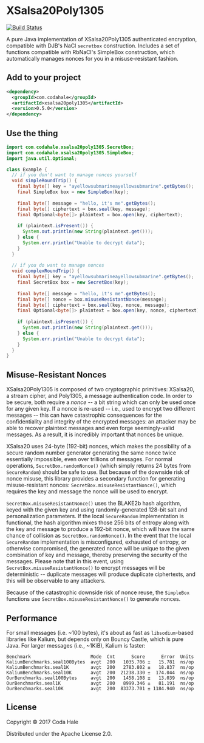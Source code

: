 # XSalsa20Poly1305

[![Build Status](https://secure.travis-ci.org/codahale/xsalsa20poly1305.svg)](http://travis-ci.org/codahale/xsalsa20poly1305)

A pure Java implementation of XSalsa20Poly1305 authenticated encryption, compatible with DJB's NaCl
`secretbox` construction. Includes a set of functions compatible with RbNaCl's SimpleBox
construction, which automatically manages nonces for you in a misuse-resistant fashion.

## Add to your project

```xml
<dependency>
  <groupId>com.codahale</groupId>
  <artifactId>xsalsa20poly1305</artifactId>
  <version>0.5.0</version>
</dependency>
```

## Use the thing

```java
import com.codahale.xsalsa20poly1305.SecretBox;
import com.codahale.xsalsa20poly1305.SimpleBox;
import java.util.Optional;

class Example {
  // if you don't want to manage nonces yourself
  void simpleRoundTrip() {
    final byte[] key = "ayellowsubmarineayellowsubmarine".getBytes();
    final SimpleBox box = new SimpleBox(key);
        
    final byte[] message = "hello, it's me".getBytes();
    final byte[] ciphertext = box.seal(key, message);
    final Optional<byte[]> plaintext = box.open(key, ciphertext);
  
    if (plaintext.isPresent()) {
      System.out.println(new String(plaintext.get()));
    } else {
      System.err.println("Unable to decrypt data"); 
    }
  }
    
  // if you do want to manage nonces
  void complexRoundTrip() {
    final byte[] key = "ayellowsubmarineayellowsubmarine".getBytes();
    final SecretBox box = new SecretBox(key);
        
    final byte[] message = "hello, it's me".getBytes();
    final byte[] nonce = box.misuseResistantNonce(message);
    final byte[] ciphertext = box.seal(key, nonce, message);
    final Optional<byte[]> plaintext = box.open(key, nonce, ciphertext);
    
    if (plaintext.isPresent()) {
      System.out.println(new String(plaintext.get()));
    } else {
      System.err.println("Unable to decrypt data"); 
    }
  }
}
```
## Misuse-Resistant Nonces

XSalsa20Poly1305 is composed of two cryptographic primitives: XSalsa20, a stream cipher, and
Poly1305, a message authentication code. In order to be secure, both require a _nonce_ -- a bit
string which can only be used once for any given key. If a nonce is re-used -- i.e., used to encrypt
two different messages -- this can have catastrophic consequences for the confidentiality and
integrity of the encrypted messages: an attacker may be able to recover plaintext messages and even
forge seemingly-valid messages. As a result, it is incredibly important that nonces be unique.

XSalsa20 uses 24-byte (192-bit) nonces, which makes the possibility of a secure random number
generator generating the same nonce twice essentially impossible, even over trillions of messages.
For normal operations, `SecretBox.randomNonce()` (which simply returns 24 bytes from `SecureRandom`)
should be safe to use. But because of the downside risk of nonce misuse, this library provides a
secondary function for generating misuse-resistant nonces: `SecretBox.misuseResistantNonce()`, which
requires the key and message the nonce will be used to encrypt.

`SecretBox.misuseResistantNonce()` uses the BLAKE2b hash algorithm, keyed with the given key and
using randomly-generated 128-bit salt and personalization parameters. If the local `SecureRandom`
implementation is functional, the hash algorithm mixes those 256 bits of entropy along with the key
and message to produce a 192-bit nonce, which will have the same chance of collision as
`SecretBox.randomNonce()`. In the event that the local `SecureRandom` implementation is
misconfigured, exhausted of entropy, or otherwise compromised, the generated nonce will be unique to
the given combination of key and message, thereby preserving the security of the messages. Please
note that in this event, using `SecretBox.misuseResistantNonce()` to encrypt messages will be
deterministic -- duplicate messages will produce duplicate ciphertexts, and this will be observable
to any attackers.

Because of the catastrophic downside risk of nonce reuse, the `SimpleBox` functions use
`SecretBox.misuseResistantNonce()` to generate nonces.

## Performance

For small messages (i.e. ~100 bytes), it's about as fast as `libsodium`-based libraries like Kalium,
but depends only on Bouncy Castle, which is pure Java. For larger messages (i.e., ~1KiB), Kalium is
faster:

```
Benchmark                      Mode  Cnt      Score      Error  Units
KaliumBenchmarks.seal100Bytes  avgt  200   1035.706 ±   15.781  ns/op
KaliumBenchmarks.seal1K        avgt  200   2783.802 ±   18.837  ns/op
KaliumBenchmarks.seal10K       avgt  200  21238.330 ±  174.044  ns/op
OurBenchmarks.seal100Bytes     avgt  200   1458.108 ±   13.039  ns/op
OurBenchmarks.seal1K           avgt  200   8999.346 ±   81.191  ns/op
OurBenchmarks.seal10K          avgt  200  83373.701 ± 1184.940  ns/op
```
## License

Copyright © 2017 Coda Hale

Distributed under the Apache License 2.0.
